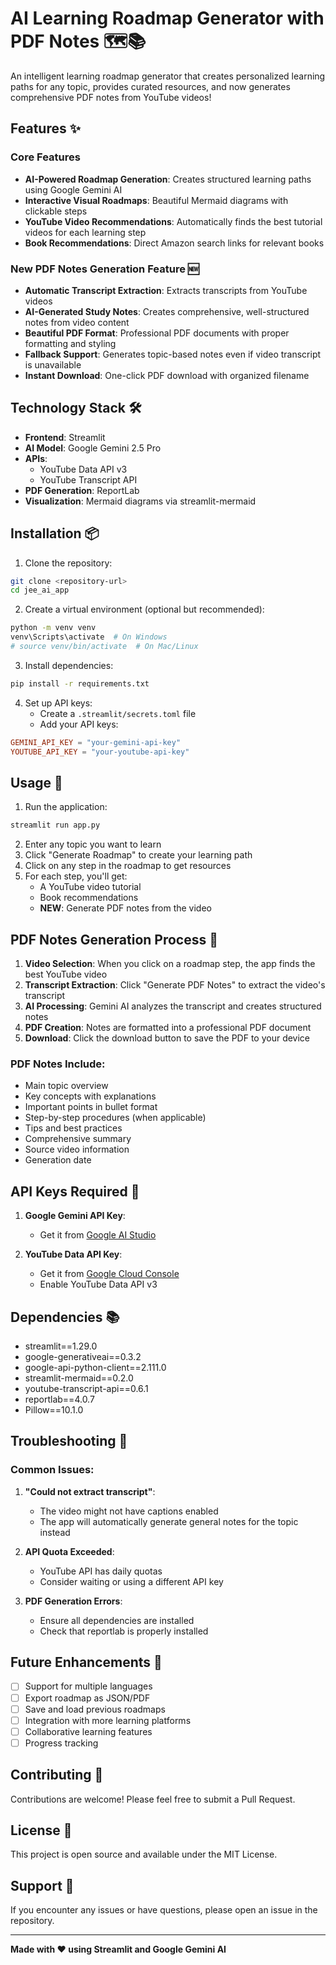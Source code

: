 # AI Learning Roadmap Generator with PDF Notes 🗺️📚

An intelligent learning roadmap generator that creates personalized learning paths for any topic, provides curated resources, and now generates comprehensive PDF notes from YouTube videos!

## Features ✨

### Core Features
- **AI-Powered Roadmap Generation**: Creates structured learning paths using Google Gemini AI
- **Interactive Visual Roadmaps**: Beautiful Mermaid diagrams with clickable steps
- **YouTube Video Recommendations**: Automatically finds the best tutorial videos for each learning step
- **Book Recommendations**: Direct Amazon search links for relevant books

### New PDF Notes Generation Feature 🆕
- **Automatic Transcript Extraction**: Extracts transcripts from YouTube videos
- **AI-Generated Study Notes**: Creates comprehensive, well-structured notes from video content
- **Beautiful PDF Format**: Professional PDF documents with proper formatting and styling
- **Fallback Support**: Generates topic-based notes even if video transcript is unavailable
- **Instant Download**: One-click PDF download with organized filename

## Technology Stack 🛠️

- **Frontend**: Streamlit
- **AI Model**: Google Gemini 2.5 Pro
- **APIs**: 
  - YouTube Data API v3
  - YouTube Transcript API
- **PDF Generation**: ReportLab
- **Visualization**: Mermaid diagrams via streamlit-mermaid

## Installation 📦

1. Clone the repository:
```bash
git clone <repository-url>
cd jee_ai_app
```

2. Create a virtual environment (optional but recommended):
```bash
python -m venv venv
venv\Scripts\activate  # On Windows
# source venv/bin/activate  # On Mac/Linux
```

3. Install dependencies:
```bash
pip install -r requirements.txt
```

4. Set up API keys:
   - Create a `.streamlit/secrets.toml` file
   - Add your API keys:
```toml
GEMINI_API_KEY = "your-gemini-api-key"
YOUTUBE_API_KEY = "your-youtube-api-key"
```

## Usage 🚀

1. Run the application:
```bash
streamlit run app.py
```

2. Enter any topic you want to learn
3. Click "Generate Roadmap" to create your learning path
4. Click on any step in the roadmap to get resources
5. For each step, you'll get:
   - A YouTube video tutorial
   - Book recommendations
   - **NEW**: Generate PDF notes from the video

## PDF Notes Generation Process 📝

1. **Video Selection**: When you click on a roadmap step, the app finds the best YouTube video
2. **Transcript Extraction**: Click "Generate PDF Notes" to extract the video's transcript
3. **AI Processing**: Gemini AI analyzes the transcript and creates structured notes
4. **PDF Creation**: Notes are formatted into a professional PDF document
5. **Download**: Click the download button to save the PDF to your device

### PDF Notes Include:
- Main topic overview
- Key concepts with explanations
- Important points in bullet format
- Step-by-step procedures (when applicable)
- Tips and best practices
- Comprehensive summary
- Source video information
- Generation date

## API Keys Required 🔑

1. **Google Gemini API Key**: 
   - Get it from [Google AI Studio](https://makersuite.google.com/app/apikey)
   
2. **YouTube Data API Key**:
   - Get it from [Google Cloud Console](https://console.cloud.google.com/)
   - Enable YouTube Data API v3

## Dependencies 📚

- streamlit==1.29.0
- google-generativeai==0.3.2
- google-api-python-client==2.111.0
- streamlit-mermaid==0.2.0
- youtube-transcript-api==0.6.1
- reportlab==4.0.7
- Pillow==10.1.0

## Troubleshooting 🔧

### Common Issues:

1. **"Could not extract transcript"**: 
   - The video might not have captions enabled
   - The app will automatically generate general notes for the topic instead

2. **API Quota Exceeded**:
   - YouTube API has daily quotas
   - Consider waiting or using a different API key

3. **PDF Generation Errors**:
   - Ensure all dependencies are installed
   - Check that reportlab is properly installed

## Future Enhancements 🚀

- [ ] Support for multiple languages
- [ ] Export roadmap as JSON/PDF
- [ ] Save and load previous roadmaps
- [ ] Integration with more learning platforms
- [ ] Collaborative learning features
- [ ] Progress tracking

## Contributing 🤝

Contributions are welcome! Please feel free to submit a Pull Request.

## License 📄

This project is open source and available under the MIT License.

## Support 💬

If you encounter any issues or have questions, please open an issue in the repository.

---

**Made with ❤️ using Streamlit and Google Gemini AI**

